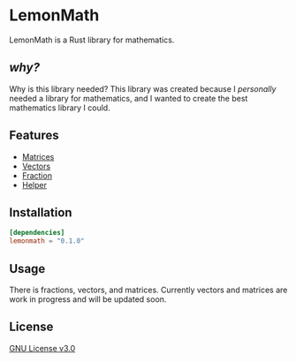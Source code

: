 # LemonMath
LemonMath is a Rust library for mathematics.

## *why?*
Why is this library needed?
This library was created because I *personally* needed a library for mathematics,
and I wanted to create the best mathematics library I could.

## Features

* [Matrices](https://docs.rs/lemonmath/0.1.0/lemonmath/matrices/index.html)
* [Vectors](https://docs.rs/lemonmath/0.1.0/lemonmath/vectors/index.html)
* [Fraction](https://docs.rs/lemonmath/0.1.0/lemonmath/fraction/index.html)
* [Helper](https://docs.rs/lemonmath/0.1.0/lemonmath/helper/index.html)

## Installation

```toml
[dependencies]
lemonmath = "0.1.0"
```

## Usage

There is fractions, vectors, and matrices.
Currently vectors and matrices are work in progress and will be updated soon.

## License

[GNU License v3.0](https://www.gnu.org/licenses/gpl-3.0.en.html)

